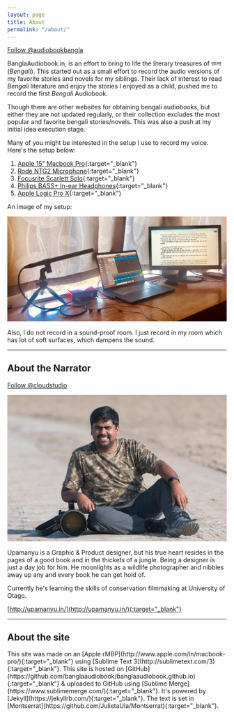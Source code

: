 ```yaml
---
layout: page
title: About
permalink: "/about/"
---
```

<a class="twitter-follow-button"
href="https://twitter.com/audiobookbangla"
data-show-count="true"
data-size="large">
Follow @audiobookbangla
</a>

BanglaAudiobook.in, is an effort to bring to life the literary treasures of বাংলা (_Bengali_). This started out as a small effort to record the audio versions of my favorite stories and novels for my siblings. Their lack of interest to read _Bengali_ literature and enjoy the stories I enjoyed as a child, pushed me to record the first _Bengali_ Audiobook.

Though there are other websites for obtaining bengali audiobooks, but either they are not updated regularly, or their collection excludes the most popular and favorite bengali stories/novels. This was also a push at my initial idea execution stage.

Many of you might be interested in the setup I use to record my voice. Here's the setup below:

1. [Apple 15" Macbook Pro](http://www.apple.com/in/macbook-pro/){:target="_blank"}
1. [Rode NTG2 Microphone](http://www.rode.com/microphones/ntg-2){:target="_blank"}
1. [Focusrite Scarlett Solo](https://focusrite.com/usb-audio-interface/scarlett/scarlett-solo){:target="_blank"}
1. [Philips BASS+ In-ear Headphones](https://www.philips.co.nz/c-p/SHE4305WT_00/bass-plus-headphones-with-mic){:target="_blank"}
1. [Apple Logic Pro X](http://www.apple.com/logic-pro/){:target="_blank"}

An image of my setup:

![Setup](/assets/images/setup.jpg)

Also, I do not record in a sound-proof room. I just record in my room which has lot of soft surfaces, which dampens the sound.

---

<h2>About the Narrator</h2>

<a class="twitter-follow-button"
href="https://twitter.com/cloudstudio"
data-show-count="true"
data-size="large">
Follow @cloudstudio
</a>

![Upamanyu Das](/assets/images/upamanyu.jpg)

Upamanyu is a Graphic & Product designer, but his true heart resides in the pages of a good book and in the thickets of a jungle. Being a designer is just a day job for him. He moonlights as a wildlife photographer and nibbles away up any and every book he can get hold of.

Currently he's learning the skills of conservation filmmaking at University of Otago. 

[http://upamanyu.in/](http://upamanyu.in/){:target="_blank"}

---

<h2>About the site</h2>
This site was made on an [Apple rMBP](http://www.apple.com/in/macbook-pro/){:target="_blank"} using [Sublime Text 3](http://sublimetext.com/3){:target="_blank"}. This site is hosted on [GitHub](https://github.com/banglaaudiobook/banglaaudiobook.github.io){:target="_blank"} & uploaded to GitHub using [Sublime Merge](https://www.sublimemerge.com/){:target="_blank"}. It's powered by [Jekyll](https://jekyllrb.com/){:target="_blank"}. The text is set in [Montserrat](https://github.com/JulietaUla/Montserrat){:target="_blank"}.